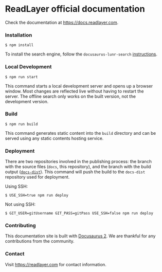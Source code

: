 # ReadLayer official documentation

Check the documentation at https://docs.readlayer.com.

### Installation

```
$ npm install
```

To install the search engine, follow the `docusaurus-lunr-search` [instructions](https://github.com/praveenn77/docusaurus-lunr-search).

### Local Development

```
$ npm run start
```

This command starts a local development server and opens up a browser window. Most changes are reflected live without having to restart the server.
The offline search only works on the built version, not the development version.

### Build

```
$ npm run build
```

This command generates static content into the `build` directory and can be served using any static contents hosting service.

### Deployment

There are two repositories involved in the publishing process: the branch with the source files (`docs`, this repository), and the branch with the build output ([`docs-dist`](https://github.com/readlayer/docs-dist/)).
This command will push the build to the `docs-dist` repository used for deployment.

Using SSH:

```
$ USE_SSH=true npm run deploy
```

Not using SSH:

```
$ GIT_USER=gitUsername GIT_PASS=gitPass USE_SSH=false npm run deploy
```

### Contributing

This documentation site is built with [Docusaurus 2](https://docusaurus.io/). 
We are thankful for any contributions from the community.

### Contact

Visit https://readlayer.com for contact information.
